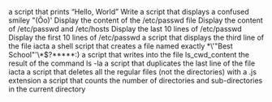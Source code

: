 a script that prints “Hello, World”
Write a script that displays a confused smiley "(Ôo)'
Display the content of the /etc/passwd file
Display the content of /etc/passwd and /etc/hosts
Display the last 10 lines of /etc/passwd
Display the first 10 lines of /etc/passwd
a script that displays the third line of the file iacta
a shell script that creates a file named exactly \*\\'"Best School"\'\\*$\?\*\*\*\*\*:)
a script that writes into the file ls_cwd_content the result of the command ls -la
a script that duplicates the last line of the file iacta
a script that deletes all the regular files (not the directories) with a .js extension
a script that counts the number of directories and sub-directories in the current directory
